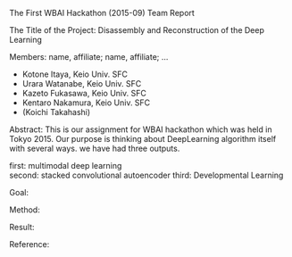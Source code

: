 The First WBAI Hackathon (2015-09) Team Report

The Title of the Project:
Disassembly and Reconstruction of the Deep Learning

Members: name, affiliate; name, affiliate; …
- Kotone Itaya, Keio Univ. SFC
- Urara Watanabe, Keio Univ. SFC
- Kazeto Fukasawa, Keio Univ. SFC
- Kentaro Nakamura, Keio Univ. SFC
- (Koichi Takahashi)

Abstract: 
This is our assignment for WBAI hackathon which was held in Tokyo 2015.
Our purpose is thinking about DeepLearning algorithm itself with several ways.
we have had three outputs.

first: multimodal deep learning  
second: stacked convolutional autoencoder
third: Developmental Learning

Goal:

Method:

Result:

Reference:
